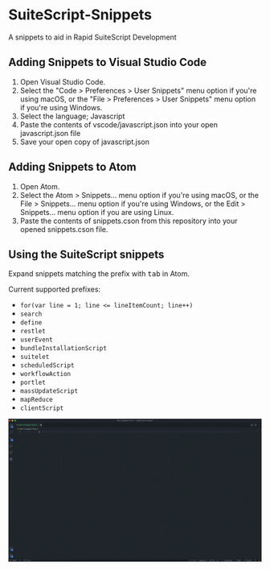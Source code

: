 # SuiteScript-Snippets
A snippets to aid in Rapid SuiteScript Development

## Adding Snippets to Visual Studio Code ##

1. Open Visual Studio Code.
2. Select the "Code > Preferences > User Snippets" menu option if you're using macOS, or the "File > Preferences > User Snippets" menu option if you're using Windows.
3. Select the language; Javascript
4. Paste the contents of vscode/javascript.json into your open javascript.json file
5. Save your open copy of javascript.json
## Adding Snippets to Atom ##

1. Open Atom.
2. Select the Atom > Snippets... menu option if you're using macOS, or the File > Snippets... menu option if you're using Windows, or the Edit > Snippets... menu option if you are using Linux.
3. Paste the contents of snippets.cson from this repository into your opened snippets.cson file.

## Using the SuiteScript snippets ##

Expand snippets matching the prefix with <kbd>tab</kbd> in Atom.

Current supported prefixes:

 - `for(var line = 1; line <= lineItemCount; line++)`
 - `search`
 - `define`
 - `restlet`
 - `userEvent`
 - `bundleInstallationScript`
 - `suitelet`
 - `scheduledScript`
 - `workflowAction`
 - `portlet`
 - `massUpdateScript`
 - `mapReduce`
 - `clientScript`

![demo](https://github.com/bfirth-r7/SuiteScript-Snippets/blob/main/.media/snippetRecording.gif)